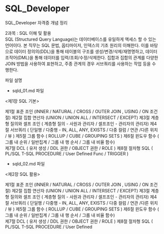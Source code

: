 # SQL_Developer
SQL_Developer 자격증 개념 정리

2과목 : SQL 이해 및 활용	 
SQL (Structured Query Language)는 데이터베이스를 유일하게 액세스 할 수 있는 언어이다. 본 직무는 SQL 문법, 옵티마이저, 인덱스의 기초 원리의 이해한다. 이를 바탕으로 데이터 정의의(DDL)을 통해 테이블의 구조를 생성/변경/삭제/재명명하고, 데이터 조작어(DML)을 통해 데이터를 입력/조회/수정/삭제한다. 집합과 집합의 관계를 다양한 JOIN 방법을 사용하여 표현하고, 주종 관계의 경우 서브쿼리를 사용하는 작업 등을 수행한다.

파일 설명

- sqld_01.md 파일

<제1장 SQL 기본>

제1절 표준 조인 (INNER / NATURAL / CROSS / OUTER JOIN , USING / ON 조건절)
제2절 집합 연산자 (UNION / UNION ALL / INTERSECT / EXCEPT)
제3절 계층형 질의와 셀프 조인 ( 계층형 질의 - 사원과 관리자 / 셀프조인 - 관리자의 관리자)
제4절 서브쿼리 ( 단일행 / 다중행 - IN, ALL, ANY, EXISTS / 다중 컬럼 / 연관 /다른 위치 / 뷰 )
제5절 그룹 함수 ( ROLLUP / CUBE / GROUPING SETS )
제6절 윈도우 함수 ( 그룹 내 순위 / 일반집계 / 그룹 내 행 순서 / 그룹 내 비율 함수)  
제7절 DCL ( 유저 생성 / DDL 권한 / OBJECT 권한 / ROLE )
제8절 절차형 SQL ( PL/SQL    T-SQL      PROCEDURE / User Defined Func / TRIGGER ) 


- sqld_02.md 파일

<제2장 SQL 활용>

제1절 표준 조인 (INNER / NATURAL / CROSS / OUTER JOIN , USING / ON 조건절)
제2절 집합 연산자 (UNION / UNION ALL / INTERSECT / EXCEPT)
제3절 계층형 질의와 셀프 조인 ( 계층형 질의 - 사원과 관리자 / 셀프조인 - 관리자의 관리자)
제4절 서브쿼리 ( 단일행 / 다중행 - IN, ALL, ANY, EXISTS / 다중 컬럼 / 연관 /다른 위치 / 뷰 )
제5절 그룹 함수 ( ROLLUP / CUBE / GROUPING SETS )
제6절 윈도우 함수 ( 그룹 내 순위 / 일반집계 / 그룹 내 행 순서 / 그룹 내 비율 함수)  
제7절 DCL ( 유저 생성 / DDL 권한 / OBJECT 권한 / ROLE )
제8절 절차형 SQL ( PL/SQL    T-SQL      PROCEDURE / User Defined 
